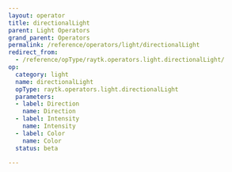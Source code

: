```yaml
---
layout: operator
title: directionalLight
parent: Light Operators
grand_parent: Operators
permalink: /reference/operators/light/directionalLight
redirect_from:
  - /reference/opType/raytk.operators.light.directionalLight/
op:
  category: light
  name: directionalLight
  opType: raytk.operators.light.directionalLight
  parameters:
  - label: Direction
    name: Direction
  - label: Intensity
    name: Intensity
  - label: Color
    name: Color
  status: beta

---
```


